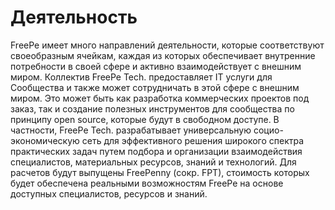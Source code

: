 # Деятельность


FreePe имеет много направлений деятельности, которые соответствуют своеобразным ячейкам, каждая из которых обеспечивает внутренние потребности в своей сфере и активно взаимодействует с внешним миром. Коллектив FreePe Tech. предоставляет  IT услуги для Сообщества и также может сотрудничать в этой сфере с внешним миром. Это может быть как разработка коммерческих проектов под заказ, так и создание полезных инструментов для сообщества по принципу open source, которые будут в свободном доступе. В частности, FreePe Tech. разрабатывает универсальную социо-экономическую сеть для эффективного решения широкого спектра практических задач путем подбора и организации взаимодействия специалистов, материальных ресурсов, знаний и технологий. Для расчетов будут выпущены FreePenny (сокр. FPT), стоимость которых будет обеспечена реальными возможностям FreePe на основе доступных специалистов, ресурсов и знаний.